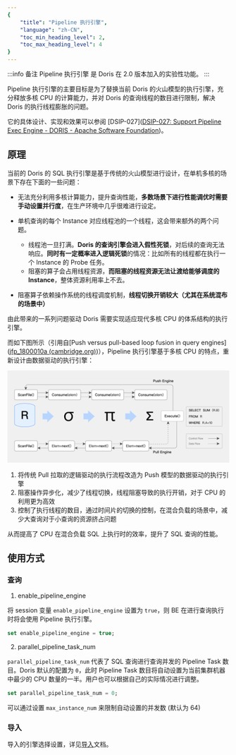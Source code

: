 ```yaml
---
{
    "title": "Pipeline 执行引擎",
    "language": "zh-CN",
    "toc_min_heading_level": 2,
    "toc_max_heading_level": 4
}
---
```


<!--
Licensed to the Apache Software Foundation (ASF) under one
or more contributor license agreements.  See the NOTICE file
distributed with this work for additional information
regarding copyright ownership.  The ASF licenses this file
to you under the Apache License, Version 2.0 (the
"License"); you may not use this file except in compliance
with the License.  You may obtain a copy of the License at

  http://www.apache.org/licenses/LICENSE-2.0

Unless required by applicable law or agreed to in writing,
software distributed under the License is distributed on an
"AS IS" BASIS, WITHOUT WARRANTIES OR CONDITIONS OF ANY
KIND, either express or implied.  See the License for the
specific language governing permissions and limitations
under the License.
-->




:::info 备注
Pipeline 执行引擎 是 Doris 在 2.0 版本加入的实验性功能。
:::

Pipeline 执行引擎的主要目标是为了替换当前 Doris 的火山模型的执行引擎，充分释放多核 CPU 的计算能力，并对 Doris 的查询线程的数目进行限制，解决 Doris 的执行线程膨胀的问题。

它的具体设计、实现和效果可以参阅 [DSIP-027]([DSIP-027: Support Pipeline Exec Engine - DORIS - Apache Software Foundation](https://cwiki.apache.org/confluence/display/DORIS/DSIP-027%3A+Support+Pipeline+Exec+Engine))。

## 原理

当前的 Doris 的 SQL 执行引擎是基于传统的火山模型进行设计，在单机多核的场景下存在下面的一些问题：
* 无法充分利用多核计算能力，提升查询性能，**多数场景下进行性能调优时需要手动设置并行度**，在生产环境中几乎很难进行设定。

* 单机查询的每个 Instance 对应线程池的一个线程，这会带来额外的两个问题。
  * 线程池一旦打满。**Doris 的查询引擎会进入假性死锁**，对后续的查询无法响应。**同时有一定概率进入逻辑死锁**的情况：比如所有的线程都在执行一个 Instance 的 Probe 任务。
  * 阻塞的算子会占用线程资源，**而阻塞的线程资源无法让渡给能够调度的 Instance**，整体资源利用率上不去。

* 阻塞算子依赖操作系统的线程调度机制，**线程切换开销较大（尤其在系统混布的场景中）**

由此带来的一系列问题驱动 Doris 需要实现适应现代多核 CPU 的体系结构的执行引擎。

而如下图所示（引用自[Push versus pull-based loop fusion in query engines]([jfp_1800010a (cambridge.org)](https://www.cambridge.org/core/services/aop-cambridge-core/content/view/D67AE4899E87F4B5102F859B0FC02045/S0956796818000102a.pdf/div-class-title-push-versus-pull-based-loop-fusion-in-query-engines-div.pdf))），Pipeline 执行引擎基于多核 CPU 的特点，重新设计由数据驱动的执行引擎：

![image.png](/images/pipeline-execution-engine.png)

1. 将传统 Pull 拉取的逻辑驱动的执行流程改造为 Push 模型的数据驱动的执行引擎
2. 阻塞操作异步化，减少了线程切换，线程阻塞导致的执行开销，对于 CPU 的利用更为高效
3. 控制了执行线程的数目，通过时间片的切换的控制，在混合负载的场景中，减少大查询对于小查询的资源挤占问题

从而提高了 CPU 在混合负载 SQL 上执行时的效率，提升了 SQL 查询的性能。

## 使用方式

### 查询

1. enable_pipeline_engine

将 session 变量 `enable_pipeline_engine` 设置为 `true`，则 BE 在进行查询执行时将会使用 Pipeline 执行引擎。

```sql
set enable_pipeline_engine = true;
```

2. parallel_pipeline_task_num

`parallel_pipeline_task_num` 代表了 SQL 查询进行查询并发的 Pipeline Task 数目。Doris 默认的配置为 `0`，此时 Pipeline Task 数目将自动设置为当前集群机器中最少的 CPU 数量的一半。用户也可以根据自己的实际情况进行调整。

```sql
set parallel_pipeline_task_num = 0;
```

可以通过设置 `max_instance_num` 来限制自动设置的并发数 (默认为 64)

### 导入

导入的引擎选择设置，详见[导入](../../data-operate/import/load-manual)文档。
